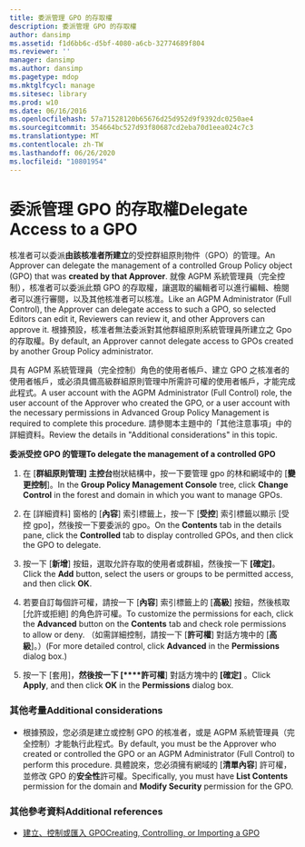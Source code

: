 ```yaml
---
title: 委派管理 GPO 的存取權
description: 委派管理 GPO 的存取權
author: dansimp
ms.assetid: f1d6bb6c-d5bf-4080-a6cb-32774689f804
ms.reviewer: ''
manager: dansimp
ms.author: dansimp
ms.pagetype: mdop
ms.mktglfcycl: manage
ms.sitesec: library
ms.prod: w10
ms.date: 06/16/2016
ms.openlocfilehash: 57a71528120b65676d25d952d9f9392dc0250ae4
ms.sourcegitcommit: 354664bc527d93f80687cd2eba70d1eea024c7c3
ms.translationtype: MT
ms.contentlocale: zh-TW
ms.lasthandoff: 06/26/2020
ms.locfileid: "10801954"
---
```

# <span data-ttu-id="2916c-103">委派管理 GPO 的存取權</span><span class="sxs-lookup"><span data-stu-id="2916c-103">Delegate Access to a GPO</span></span>


<span data-ttu-id="2916c-104">核准者可以委派**由該核准者所建立**的受控群組原則物件（GPO）的管理。</span><span class="sxs-lookup"><span data-stu-id="2916c-104">An Approver can delegate the management of a controlled Group Policy object (GPO) that was **created by that Approver**.</span></span> <span data-ttu-id="2916c-105">就像 AGPM 系統管理員（完全控制），核准者可以委派此類 GPO 的存取權，讓選取的編輯者可以進行編輯、檢閱者可以進行審閱，以及其他核准者可以核准。</span><span class="sxs-lookup"><span data-stu-id="2916c-105">Like an AGPM Administrator (Full Control), the Approver can delegate access to such a GPO, so selected Editors can edit it, Reviewers can review it, and other Approvers can approve it.</span></span> <span data-ttu-id="2916c-106">根據預設，核准者無法委派對其他群組原則系統管理員所建立之 Gpo 的存取權。</span><span class="sxs-lookup"><span data-stu-id="2916c-106">By default, an Approver cannot delegate access to GPOs created by another Group Policy administrator.</span></span>

<span data-ttu-id="2916c-107">具有 AGPM 系統管理員（完全控制）角色的使用者帳戶、建立 GPO 之核准者的使用者帳戶，或必須具備高級群組原則管理中所需許可權的使用者帳戶，才能完成此程式。</span><span class="sxs-lookup"><span data-stu-id="2916c-107">A user account with the AGPM Administrator (Full Control) role, the user account of the Approver who created the GPO, or a user account with the necessary permissions in Advanced Group Policy Management is required to complete this procedure.</span></span> <span data-ttu-id="2916c-108">請參閱本主題中的「其他注意事項」中的詳細資料。</span><span class="sxs-lookup"><span data-stu-id="2916c-108">Review the details in "Additional considerations" in this topic.</span></span>

**<span data-ttu-id="2916c-109">委派受控 GPO 的管理</span><span class="sxs-lookup"><span data-stu-id="2916c-109">To delegate the management of a controlled GPO</span></span>**

1.  <span data-ttu-id="2916c-110">在 [**群組原則管理] 主控台**樹狀結構中，按一下要管理 gpo 的林和網域中的 [**變更控制**]。</span><span class="sxs-lookup"><span data-stu-id="2916c-110">In the **Group Policy Management Console** tree, click **Change Control** in the forest and domain in which you want to manage GPOs.</span></span>

2.  <span data-ttu-id="2916c-111">在 [詳細資料] 窗格的 [**內容**] 索引標籤上，按一下 [**受控**] 索引標籤以顯示 [受控 gpo]，然後按一下要委派的 gpo。</span><span class="sxs-lookup"><span data-stu-id="2916c-111">On the **Contents** tab in the details pane, click the **Controlled** tab to display controlled GPOs, and then click the GPO to delegate.</span></span>

3.  <span data-ttu-id="2916c-112">按一下 [**新增**] 按鈕，選取允許存取的使用者或群組，然後按一下 **[確定]**。</span><span class="sxs-lookup"><span data-stu-id="2916c-112">Click the **Add** button, select the users or groups to be permitted access, and then click **OK**.</span></span>

4.  <span data-ttu-id="2916c-113">若要自訂每個許可權，請按一下 [**內容**] 索引標籤上的 [**高級**] 按鈕，然後核取 [允許或拒絕] 的角色許可權。</span><span class="sxs-lookup"><span data-stu-id="2916c-113">To customize the permissions for each, click the **Advanced** button on the **Contents** tab and check role permissions to allow or deny.</span></span> <span data-ttu-id="2916c-114">（如需詳細控制，請按一下 [**許可權**] 對話方塊中的 [**高級**]。）</span><span class="sxs-lookup"><span data-stu-id="2916c-114">(For more detailed control, click **Advanced** in the **Permissions** dialog box.)</span></span>

5.  <span data-ttu-id="2916c-115">按一下 [套用]，**然後按一下 [\*\*\*\*許可權**] 對話方塊中的 **[確定]** 。</span><span class="sxs-lookup"><span data-stu-id="2916c-115">Click **Apply**, and then click **OK** in the **Permissions** dialog box.</span></span>

### <span data-ttu-id="2916c-116">其他考量</span><span class="sxs-lookup"><span data-stu-id="2916c-116">Additional considerations</span></span>

-   <span data-ttu-id="2916c-117">根據預設，您必須是建立或控制 GPO 的核准者，或是 AGPM 系統管理員（完全控制）才能執行此程式。</span><span class="sxs-lookup"><span data-stu-id="2916c-117">By default, you must be the Approver who created or controlled the GPO or an AGPM Administrator (Full Control) to perform this procedure.</span></span> <span data-ttu-id="2916c-118">具體說來，您必須擁有網域的 [**清單內容**] 許可權，並修改 GPO 的**安全性**許可權。</span><span class="sxs-lookup"><span data-stu-id="2916c-118">Specifically, you must have **List Contents** permission for the domain and **Modify Security** permission for the GPO.</span></span>

### <span data-ttu-id="2916c-119">其他參考資料</span><span class="sxs-lookup"><span data-stu-id="2916c-119">Additional references</span></span>

-   [<span data-ttu-id="2916c-120">建立、控制或匯入 GPO</span><span class="sxs-lookup"><span data-stu-id="2916c-120">Creating, Controlling, or Importing a GPO</span></span>](creating-controlling-or-importing-a-gpo-approver.md)

 

 





